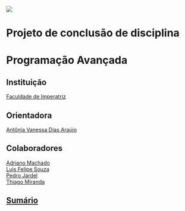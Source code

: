 
<img src="https://external-content.duckduckgo.com/iu/?u=https%3A%2F%2Fi1.wp.com%2Fblog.askm.com.br%2Fwp-content%2Fuploads%2F2019%2F01%2Fsoftware_architecture08.jpg%3Fw%3D640&f=1&nofb=1">
<h1>Projeto de conclusão de disciplina</h1>
<h1>Programação Avançada</h1>
  
<h2> Instituição </h2>
<a href="https://github.com/NT-Facimp">Faculdade de Imperatriz</a>

<h2>Orientadora</h2>
  <a href="https://github.com/AntoniaVanessa">Antônia Vanessa Dias Araújo</a><br>

<h2>Colaboradores</h2>
<a href="https://github.com/Adriano888">Adriano Machado</a><br>
<a href="https://github.com/LF21-O-souza">Luis Felipe Souza</a><br>
<a href="https://github.com/p3drodeveloper">Pedro Jardel</a><br>
<a href="https://github.com/thiagoam74">Thiago Miranda</a>

<h2><a href="https://github.com/LF21-O-souza/PCD-Projeto/wiki/Sum%C3%A1rio">Sumário</a></h2>


